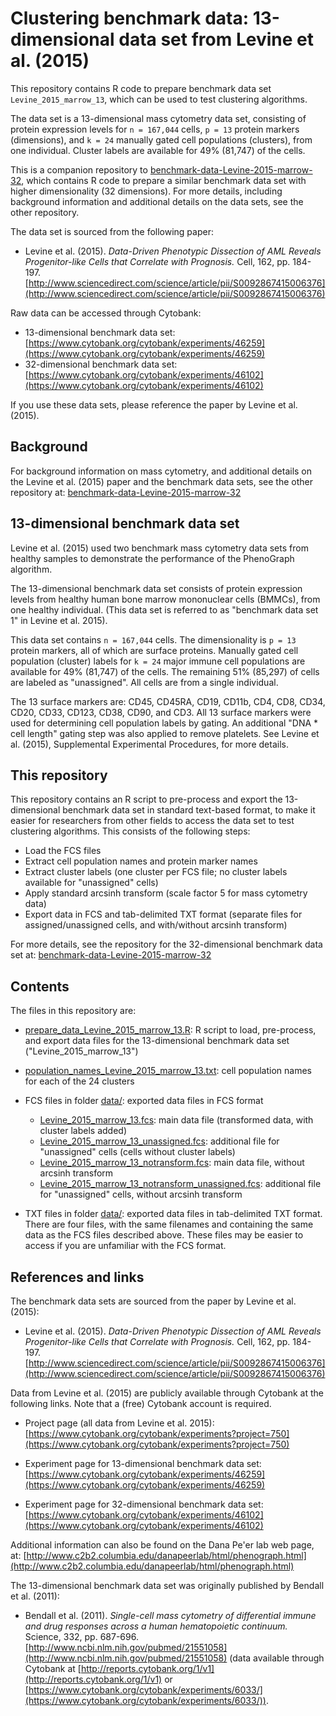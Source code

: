 Clustering benchmark data: 13-dimensional data set from Levine et al. (2015)
============================================================================

This repository contains R code to prepare benchmark data set `Levine_2015_marrow_13`, which can be used to test clustering algorithms.

The data set is a 13-dimensional mass cytometry data set, consisting of protein expression levels for `n = 167,044` cells, `p = 13` protein markers (dimensions), and `k = 24` manually gated cell populations (clusters), from one individual. Cluster labels are available for 49% (81,747) of the cells.

This is a companion repository to [benchmark-data-Levine-2015-marrow-32](https://github.com/lmweber/benchmark-data-Levine-2015-marrow-32), which contains R code to prepare a similar benchmark data set with higher dimensionality (32 dimensions). For more details, including background information and additional details on the data sets, see the other repository.

The data set is sourced from the following paper:

- Levine et al. (2015). *Data-Driven Phenotypic Dissection of AML Reveals Progenitor-like Cells that Correlate with Prognosis.* Cell, 162, pp. 184-197. [http://www.sciencedirect.com/science/article/pii/S0092867415006376](http://www.sciencedirect.com/science/article/pii/S0092867415006376)

Raw data can be accessed through Cytobank:

- 13-dimensional benchmark data set: [https://www.cytobank.org/cytobank/experiments/46259](https://www.cytobank.org/cytobank/experiments/46259)
- 32-dimensional benchmark data set: [https://www.cytobank.org/cytobank/experiments/46102](https://www.cytobank.org/cytobank/experiments/46102)

If you use these data sets, please reference the paper by Levine et al. (2015).




## Background

For background information on mass cytometry, and additional details on the Levine et al. (2015) paper and the benchmark data sets, see the other repository at: [benchmark-data-Levine-2015-marrow-32](https://github.com/lmweber/benchmark-data-Levine-2015-marrow-32)




## 13-dimensional benchmark data set

Levine et al. (2015) used two benchmark mass cytometry data sets from healthy samples to demonstrate the performance of the PhenoGraph algorithm.

The 13-dimensional benchmark data set consists of protein expression levels from healthy human bone marrow mononuclear cells (BMMCs), from one healthy individual. (This data set is referred to as "benchmark data set 1" in Levine et al. 2015).

This data set contains `n = 167,044` cells. The dimensionality is `p = 13` protein markers, all of which are surface proteins. Manually gated cell population (cluster) labels for `k = 24` major immune cell populations are available for 49% (81,747) of the cells. The remaining 51% (85,297) of cells are labeled as "unassigned". All cells are from a single individual.

The 13 surface markers are: CD45, CD45RA, CD19, CD11b, CD4, CD8, CD34, CD20, CD33, CD123, CD38, CD90, and CD3. All 13 surface markers were used for determining cell population labels by gating. An additional "DNA * cell length" gating step was also applied to remove platelets. See Levine et al. (2015), Supplemental Experimental Procedures, for more details.




## This repository

This repository contains an R script to pre-process and export the 13-dimensional benchmark data set in standard text-based format, to make it easier for researchers from other fields to access the data set to test clustering algorithms. This consists of the following steps:

- Load the FCS files
- Extract cell population names and protein marker names
- Extract cluster labels (one cluster per FCS file; no cluster labels available for "unassigned" cells)
- Apply standard arcsinh transform (scale factor 5 for mass cytometry data)
- Export data in FCS and tab-delimited TXT format (separate files for assigned/unassigned cells, and with/without arcsinh transform)

For more details, see the repository for the 32-dimensional benchmark data set at: [benchmark-data-Levine-2015-marrow-32](https://github.com/lmweber/benchmark-data-Levine-2015-marrow-32)




## Contents

The files in this repository are:

- [prepare_data_Levine_2015_marrow_13.R](prepare_data_Levine_2015_marrow_13): R script to load, pre-process, and export data files for the 13-dimensional benchmark data set ("Levine_2015_marrow_13")

- [population_names_Levine_2015_marrow_13.txt](data/population_names_Levine_2015_marrow_13.txt): cell population names for each of the 24 clusters

- FCS files in folder [data/](data/): exported data files in FCS format
    - [Levine_2015_marrow_13.fcs](data/Levine_2015_marrow_13.fcs): main data file (transformed data, with cluster labels added)
    - [Levine_2015_marrow_13_unassigned.fcs](data/Levine_2015_marrow_13_unassigned.fcs): additional file for "unassigned" cells (cells without cluster labels)
    - [Levine_2015_marrow_13_notransform.fcs](data/Levine_2015_marrow_13_notransform.fcs): main data file, without arcsinh transform
    - [Levine_2015_marrow_13_notransform_unassigned.fcs](data/Levine_2015_marrow_13_notransform_unassigned.fcs): additional file for "unassigned" cells, without arcsinh transform

- TXT files in folder [data/](data/): exported data files in tab-delimited TXT format. There are four files, with the same filenames and containing the same data as the FCS files described above. These files may be easier to access if you are unfamiliar with the FCS format.




## References and links

The benchmark data sets are sourced from the paper by Levine et al. (2015):

- Levine et al. (2015). *Data-Driven Phenotypic Dissection of AML Reveals Progenitor-like Cells that Correlate with Prognosis.* Cell, 162, pp. 184-197. [http://www.sciencedirect.com/science/article/pii/S0092867415006376](http://www.sciencedirect.com/science/article/pii/S0092867415006376)


Data from Levine et al. (2015) are publicly available through Cytobank at the following links. Note that a (free) Cytobank account is required.

- Project page (all data from Levine et al. 2015): [https://www.cytobank.org/cytobank/experiments?project=750](https://www.cytobank.org/cytobank/experiments?project=750)

- Experiment page for 13-dimensional benchmark data set: [https://www.cytobank.org/cytobank/experiments/46259](https://www.cytobank.org/cytobank/experiments/46259)

- Experiment page for 32-dimensional benchmark data set: [https://www.cytobank.org/cytobank/experiments/46102](https://www.cytobank.org/cytobank/experiments/46102)


Additional information can also be found on the Dana Pe'er lab web page, at: [http://www.c2b2.columbia.edu/danapeerlab/html/phenograph.html](http://www.c2b2.columbia.edu/danapeerlab/html/phenograph.html)


The 13-dimensional benchmark data set was originally published by Bendall et al. (2011):

- Bendall et al. (2011). *Single-cell mass cytometry of differential immune and drug responses across a human hematopoietic continuum.* Science, 332, pp. 687-696. [http://www.ncbi.nlm.nih.gov/pubmed/21551058](http://www.ncbi.nlm.nih.gov/pubmed/21551058) (data available through Cytobank at [http://reports.cytobank.org/1/v1](http://reports.cytobank.org/1/v1) or [https://www.cytobank.org/cytobank/experiments/6033/](https://www.cytobank.org/cytobank/experiments/6033/)).


